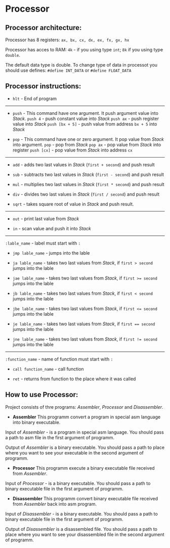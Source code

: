 # Processor

## Processor architecture:
Processor has 8 registers: ```ax, bx, cx, dx, ex, fx, gx, hx```

Processor has acces to RAM: ```4k``` - if you using type ```int```; ```8k``` if you using type ```double```.

The default data type is double. To change type of data in processot you should use defines: ```#define INT_DATA``` or ```#define FLOAT_DATA```

## Processor instructions:

- ```hlt``` - End of program

---

- ```push``` - This command have one argument. It push argument value into *Stack*.
```push 4``` 		- push constant value into *Stack*
```push ax``` 		- push register value into *Stack*
```push [bx + 5]``` - push value from address ```bx + 5``` into *Stack*

- ```pop``` - This command have one or zero argument. It pop value from *Stack* into argument.
```pop``` 			- pop from *Stack*
```pop ax``` 		- pop value from *Stack* into register
```push [cx]``` 	- pop value from *Stack* into address ```cx```

---

- ```add``` - adds two last values in *Stack* (```first + second```) and push result

- ```sub``` - subtracts two last values in *Stack* (```first - second```) and push result

- ```mul``` - multiplies two last values in *Stack* (```first * second```) and push result

- ```div``` - divides two last values in *Stack* (```first / second```) and push result

- ```sqrt``` - takes square root of value in *Stack* and push result.

---

- ```out``` - print last value from *Stack*

- ```in``` - scan value and push it into *Stack*

---
```:lable_name``` - label must start with ```:```

- ```jmp lable_name``` - jumps into the lable

- ```ja lable_name``` - takes two last values from *Stack*, if ```first > second``` jumps into the lable

- ```jae lable_name``` - takes two last values from *Stack*, if ```first >= second``` jumps into the lable

- ```jb lable_name``` - takes two last values from *Stack*, if ```first < second``` jumps into the lable

- ```jbe lable_name``` - takes two last values from *Stack*, if ```first <= second``` jumps into the lable

- ```je lable_name``` - takes two last values from *Stack*, if ```first == second``` jumps into the lable

- ```jne lable_name``` - takes two last values from *Stack*, if ```first != second``` jumps into the lable

---

```:function_name``` - name of function must start with ```:```

- ```call function_name``` - call function

- ```ret``` - returns from function to the place where it was called

## How to use Processor:
Project consists of thre programs: *Assembler*, *Processor* and *Disassembler*.

- **Assembler**
This programm convert a program in special asm language into binary executable.

Input of *Assembler* - is a program in special asm language. You should pass a path to asm file in the first argument of programm.

Output of *Assembler* is a binary executable. You should pass a path to place where you want to see your executable in the second argument of programm.

- **Processor**
This programm execute a binary executable file received from *Assembler*.

Input of *Processor* - is a binary executable. You should pass a path to binary executable file in the first argument of programm.

- **Disassembler**
This programm convert binary executable file received from *Assembler* back into asm program.

Input of *Disassembler* - is a binary executable. You should pass a path to binary executable file in the first argument of programm.

Output of *Disassembler* is a disassembled file. You should pass a path to place where you want to see your disassembled file in the second argument of programm.